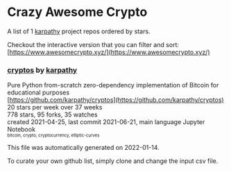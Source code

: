 # Crazy Awesome Crypto
A list of 1 [karpathy](https://github.com/karpathy) project repos ordered by stars.  

Checkout the interactive version that you can filter and sort: 
[https://www.awesomecrypto.xyz/](https://www.awesomecrypto.xyz/)  


### [cryptos](https://github.com/karpathy/cryptos) by [karpathy](https://github.com/karpathy)  
Pure Python from-scratch zero-dependency implementation of Bitcoin for educational purposes  
[https://github.com/karpathy/cryptos](https://github.com/karpathy/cryptos)  
20 stars per week over 37 weeks  
778 stars, 95 forks, 35 watches  
created 2021-04-25, last commit 2021-06-21, main language Jupyter Notebook  
<sub><sup>bitcoin, crypto, cryptocurrency, elliptic-curves</sup></sub>


This file was automatically generated on 2022-01-14.  

To curate your own github list, simply clone and change the input csv file.  